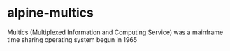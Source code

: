 # alpine-multics
Multics (Multiplexed Information and Computing Service) was a mainframe time sharing operating system begun in 1965
